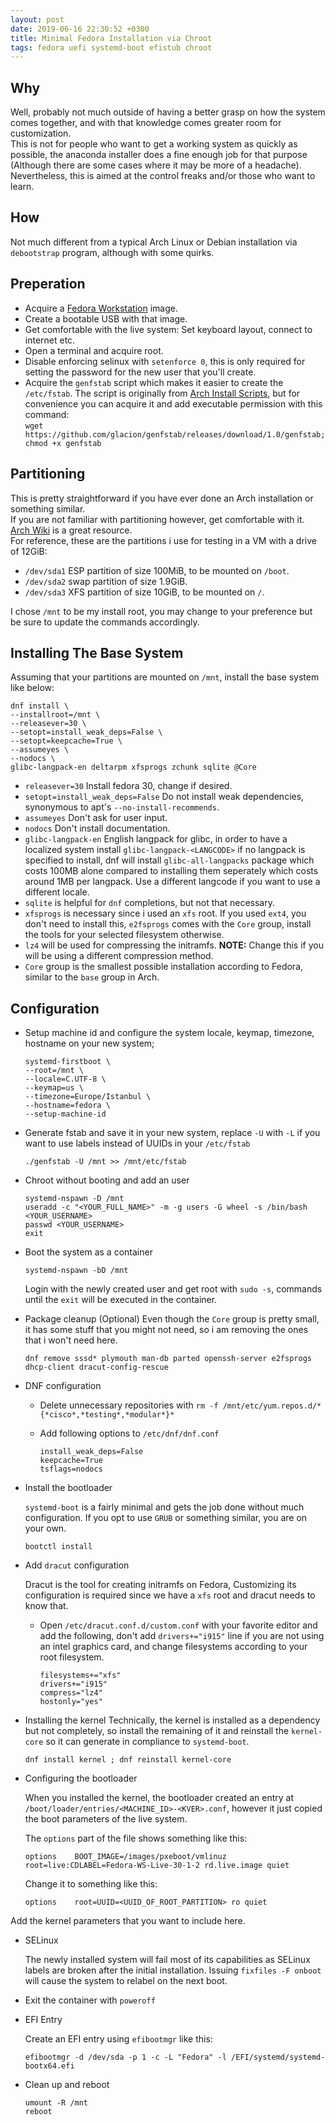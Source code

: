 ```yaml
---
layout: post
date: 2019-06-16 22:30:52 +0300
title: Minimal Fedora Installation via Chroot
tags: fedora uefi systemd-boot efistub chroot
---
```


## Why

Well, probably not much outside of having a better grasp on how the system comes together, and with that knowledge comes greater room for customization.  
This is not for people who want to get a working system as quickly as possible, the anaconda installer does a fine enough job for that purpose (Although there are some cases where it may be more of a headache).  
Nevertheless, this is aimed at the control freaks and/or those who want to learn.

<!--end_excerpt-->

## How

Not much different from a typical Arch Linux or Debian installation via `debootstrap` program, although with some quirks.

## Preperation

- Acquire a [Fedora Workstation](https://getfedora.org/en/workstation/download/) image.
- Create a bootable USB with that image.
- Get comfortable with the live system: Set keyboard layout, connect to internet etc.
- Open a terminal and acquire root.
- Disable enforcing selinux with `setenforce 0`, this is only required for setting the password for the new user that you'll create.
- Acquire the `genfstab` script which makes it easier to create the `/etc/fstab`. The script is originally from [Arch Install Scripts](https://git.archlinux.org/arch-install-scripts.git), but for convenience you can acquire it and add executable permission with this command:  
  `wget https://github.com/glacion/genfstab/releases/download/1.0/genfstab; chmod +x genfstab`

## Partitioning

This is pretty straightforward if you have ever done an Arch installation or something similar.  
If you are not familiar with partitioning however, get comfortable with it. [Arch Wiki](https://wiki.archlinux.org/index.php/Partitioning) is a great resource.  
For reference, these are the partitions i use for testing in a VM with a drive of 12GiB:

- `/dev/sda1` ESP partition of size 100MiB, to be mounted on `/boot`.
- `/dev/sda2` swap partition of size 1.9GiB.
- `/dev/sda3` XFS partition of size 10GiB, to be mounted on `/`.

I chose `/mnt` to be my install root, you may change to your preference but be sure to update the commands accordingly.

## Installing The Base System

Assuming that your partitions are mounted on `/mnt`, install the base system like below:

```console
dnf install \
--installroot=/mnt \
--releasever=30 \
--setopt=install_weak_deps=False \
--setopt=keepcache=True \
--assumeyes \
--nodocs \
glibc-langpack-en deltarpm xfsprogs zchunk sqlite @Core
```

- `releasever=30` Install fedora 30, change if desired.
- `setopt=install_weak_deps=False` Do not install weak dependencies, synonymous to apt's `--no-install-recommends`.
- `assumeyes` Don't ask for user input.
- `nodocs` Don't install documentation.
- `glibc-langpack-en` English langpack for glibc, in order to have a localized system install `glibc-langpack-<LANGCODE>` if no langpack is specified to install, dnf will install `glibc-all-langpacks` package which costs 100MB alone compared to installing them seperately which costs around 1MB per langpack. Use a different langcode if you want to use a different locale.
- `sqlite` is helpful for `dnf` completions, but not that necessary.
- `xfsprogs` is necessary since i used an `xfs` root. If you used `ext4`, you don't need to install this, `e2fsprogs` comes with the `Core` group, install the tools for your selected filesystem otherwise.
- `lz4` will be used for compressing the initramfs. **NOTE:** Change this if you will be using a different compression method.
- `Core` group is the smallest possible installation according to Fedora, similar to the `base` group in Arch.

## Configuration

- Setup machine id and configure the system locale, keymap, timezone, hostname on your new system;

  ```console
  systemd-firstboot \
  --root=/mnt \
  --locale=C.UTF-8 \
  --keymap=us \
  --timezone=Europe/Istanbul \
  --hostname=fedora \
  --setup-machine-id
  ```

- Generate fstab and save it in your new system, replace `-U` with `-L` if you want to use labels instead of UUIDs in your `/etc/fstab`

  ```console
  ./genfstab -U /mnt >> /mnt/etc/fstab
  ```

- Chroot without booting and add an user

  ```console
  systemd-nspawn -D /mnt
  useradd -c "<YOUR_FULL_NAME>" -m -g users -G wheel -s /bin/bash <YOUR_USERNAME>
  passwd <YOUR_USERNAME>
  exit
  ```

- Boot the system as a container

  ```console
  systemd-nspawn -bD /mnt
  ```

  Login with the newly created user and get root with `sudo -s`, commands until the `exit` will be executed in the container.

- Package cleanup (Optional)
  Even though the `Core` group is pretty small, it has some stuff that you might not need, so i am removing the ones that i won't need here.

  ```console
  dnf remove sssd* plymouth man-db parted openssh-server e2fsprogs dhcp-client dracut-config-rescue
  ```

- DNF configuration

  - Delete unnecessary repositories with `rm -f /mnt/etc/yum.repos.d/*{*cisco*,*testing*,*modular*}*`

  - Add following options to `/etc/dnf/dnf.conf`

    ```console
    install_weak_deps=False
    keepcache=True
    tsflags=nodocs
    ```

- Install the bootloader

  `systemd-boot` is a fairly minimal and gets the job done without much configuration. If you opt to use `GRUB` or something similar, you are on your own.

  ```console
  bootctl install
  ```

- Add `dracut` configuration

  Dracut is the tool for creating initramfs on Fedora, Customizing its configuration is required since we have a `xfs` root and dracut needs to know that.

  - Open `/etc/dracut.conf.d/custom.conf` with your favorite editor and add the following, don't add `drivers+="i915"` line if you are not using an intel graphics card, and change filesystems according to your root filesystem.

    ```console
    filesystems+="xfs"
    drivers+="i915"
    compress="lz4"
    hostonly="yes"
    ```

- Installing the kernel
  Technically, the kernel is installed as a dependency but not completely, so install the remaining of it and reinstall the `kernel-core` so it can generate in compliance to `systemd-boot`.

  ```console
  dnf install kernel ; dnf reinstall kernel-core
  ```

- Configuring the bootloader

  When you installed the kernel, the bootloader created an entry at `/boot/loader/entries/<MACHINE_ID>-<KVER>.conf`, however it just copied the boot parameters of the live system.

  The `options` part of the file shows something like this:

  ```console
  options    BOOT_IMAGE=/images/pxeboot/vmlinuz root=live:CDLABEL=Fedora-WS-Live-30-1-2 rd.live.image quiet
  ```

  Change it to something like this:

  ```console
  options    root=UUID=<UUID_OF_ROOT_PARTITION> ro quiet
  ```

Add the kernel parameters that you want to include here.

- SELinux

  The newly installed system will fail most of its capabilities as SELinux labels are broken after the initial installation. Issuing `fixfiles -F onboot` will cause the system to relabel on the next boot.

- Exit the container with `poweroff`

- EFI Entry

  Create an EFI entry using `efibootmgr` like this:

  ```console
  efibootmgr -d /dev/sda -p 1 -c -L "Fedora" -l /EFI/systemd/systemd-bootx64.efi
  ```

- Clean up and reboot

  ```console
  umount -R /mnt
  reboot
  ```
